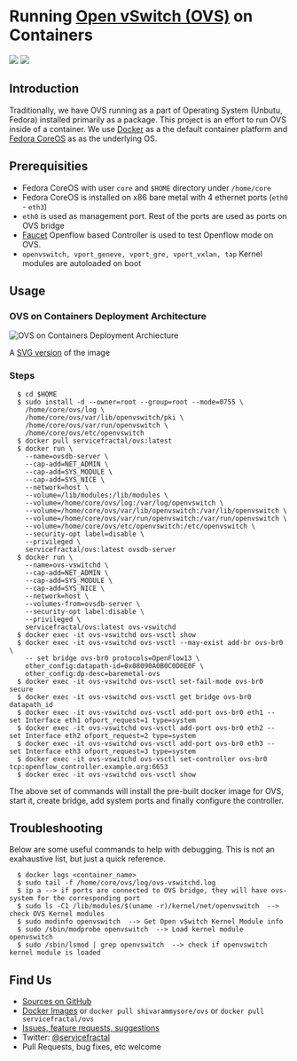 # Running [Open vSwitch (OVS)](http://www.openvswitch.org/) on Containers

[![](https://images.microbadger.com/badges/version/shivarammysore/ovs.svg)](https://microbadger.com/images/shivarammysore/ovs "Version")
[![](https://images.microbadger.com/badges/image/shivarammysore/ovs.svg)](https://microbadger.com/images/shivarammysore/ovs "Image Layers")

## Introduction

Traditionally, we have OVS running as a part of Operating System (Unbutu, Fedora) installed primarily as a package.  This project is an effort to run OVS inside of a container.  We use [Docker](https://docker.com) as a the default container platform and [Fedora CoreOS](https://getfedora.org/coreos/) as as the underlying OS.

## Prerequisities

  *  Fedora CoreOS with user `core` and `$HOME` directory under `/home/core`
  *  Fedora CoreOS is installed on x86 bare metal with 4 ethernet ports (`eth0` - `eth3`)
  *  `eth0` is used as management port.  Rest of the ports are used as ports on OVS bridge
  *  [Faucet](https://faucet.nz) Openflow based Controller is used to test Openflow mode on OVS.
  *  `openvswitch, vport_geneve, vport_gre, vport_vxlan, tap` Kernel modules are autoloaded on boot

## Usage

### OVS on Containers Deployment Architecture

![OVS on Containers Deployment Archiecture](https://github.com/shivarammysore/ovs/raw/master/docs/images/OVSonContainers.png)

A [SVG version](https://github.com/shivarammysore/ovs/raw/master/docs/images/OVSonContainers.svg) of the image

### Steps

```shell
  $ cd $HOME 
  $ sudo install -d --owner=root --group=root --mode=0755 \
    /home/core/ovs/log \
    /home/core/ovs/var/lib/openvswitch/pki \
    /home/core/ovs/var/run/openvswitch \
    /home/core/ovs/etc/openvswitch
  $ docker pull servicefractal/ovs:latest
  $ docker run \
    --name=ovsdb-server \
    --cap-add=NET_ADMIN \
    --cap-add=SYS_MODULE \
    --cap-add=SYS_NICE \
    --network=host \
    --volume=/lib/modules:/lib/modules \
    --volume=/home/core/ovs/log:/var/log/openvswitch \
    --volume=/home/core/ovs/var/lib/openvswitch:/var/lib/openvswitch \
    --volume=/home/core/ovs/var/run/openvswitch:/var/run/openvswitch \
    --volume=/home/core/ovs/etc/openvswitch:/etc/openvswitch \
    --security-opt label=disable \
    --privileged \
    servicefractal/ovs:latest ovsdb-server
  $ docker run \
    --name=ovs-vswitchd \
    --cap-add=NET_ADMIN \
    --cap-add=SYS_MODULE \
    --cap-add=SYS_NICE \
    --network=host \
    --volumes-from=ovsdb-server \
    --security-opt label:disable \
    --privileged \
    servicefractal/ovs:latest ovs-vswitchd
  $ docker exec -it ovs-vswitchd ovs-vsctl show
  $ docker exec -it ovs-vswitchd ovs-vsctl --may-exist add-br ovs-br0 \
    -- set bridge ovs-br0 protocols=OpenFlow13 \
    other_config:datapath-id=0x08090A0B0C0D0E0F \
    other_config:dp-desc=baremetal-ovs
  $ docker exec -it ovs-vswitchd ovs-vsctl set-fail-mode ovs-br0 secure
  $ docker exec -it ovs-vswitchd ovs-vsctl get bridge ovs-br0 datapath_id
  $ docker exec -it ovs-vswitchd ovs-vsctl add-port ovs-br0 eth1 -- set Interface eth1 ofport_request=1 type=system
  $ docker exec -it ovs-vswitchd ovs-vsctl add-port ovs-br0 eth2 -- set Interface eth2 ofport_request=2 type=system
  $ docker exec -it ovs-vswitchd ovs-vsctl add-port ovs-br0 eth3 -- set Interface eth3 ofport_request=3 type=system
  $ docker exec -it ovs-vswitchd ovs-vsctl set-controller ovs-br0 tcp:openflow_controller.example.org:6653
  $ docker exec -it ovs-vswitchd ovs-vsctl show
```

The above set of commands will install the pre-built docker image for OVS, start it, create bridge, add system ports and finally configure the controller.


## Troubleshooting

Below are some useful commands to help with debugging.  This is not an exahaustive list, but just a quick reference.

```shell
  $ docker logs <container_name>
  $ sudo tail -f /home/core/ovs/log/ovs-vswitchd.log 
  $ ip a --> if ports are connected to OVS bridge, they will have ovs-system for the corresponding port
  $ sudo ls -C1 /lib/modules/$(uname -r)/kernel/net/openvswitch  --> check OVS Kernel modules 
  $ sudo modinfo openvswitch  --> Get Open vSwitch Kernel Module info 
  $ sudo /sbin/modprobe openvswitch  --> Load kernel module openvswitch
  $ sudo /sbin/lsmod | grep openvswitch  --> check if openvswitch kernel module is loaded
```

## Find Us

  *  [Sources on GitHub](https://github.com/servicefractal/ovs)
  *  [Docker Images](https://hub.docker.com/r/shivarammysore/ovs) or `docker pull shivarammysore/ovs` or `docker pull servicefractal/ovs`
  *  [Issues, feature requests, suggestions](https://github.com/servicefractal/ovs/issues)
  *  Twitter: [@servicefractal](https://twitter.com/servicefractal)
  *  Pull Requests, bug fixes, etc welcome
